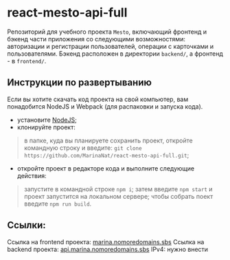 # react-mesto-api-full
Репозиторий для учебного проекта `Mesto`, включающий фронтенд и бэкенд части приложения со следующими возможностями: авторизации и регистрации пользователей, операции с карточками и пользователями. Бэкенд расположен в директории `backend/`, а фронтенд - в `frontend/`. 

## Инструкции по развертыванию
Если вы хотите скачать код проекта на свой компьютер, вам понадобится NodeJS и Webpack (для распаковки и запуска кода).

- установите [NodeJS](https://nodejs.org/en/download/package-manager/);
- клонируйте проект:
> в папке, куда вы планируете сохранить проект, откройте командную строку и введите: `git clone https://github.com/MarinaNat/react-mesto-api-full.git`;
- откройте проект в редакторе кода и выполните следующие действия:
> запустите в командной строке `npm i`;
> затем введите `npm start` и проект запустится на локальном сервере;
> чтобы собрать поект введите `npm run build`.
## Ссылки: 
Ссылка на frontend проекта: [marina.nomoredomains.sbs](https://marina.nomoredomains.sbs)
Ссылка на backend проекта:  [api.marina.nomoredomains.sbs](https://api.marina.nomoredomains.sbs)
IPv4: нужно внести